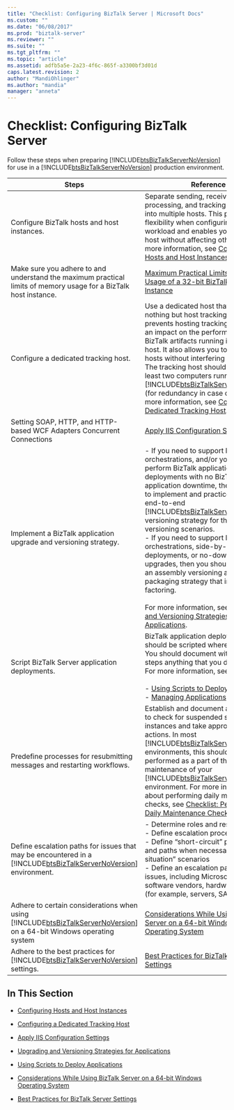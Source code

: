 ```yaml
---
title: "Checklist: Configuring BizTalk Server | Microsoft Docs"
ms.custom: ""
ms.date: "06/08/2017"
ms.prod: "biztalk-server"
ms.reviewer: ""
ms.suite: ""
ms.tgt_pltfrm: ""
ms.topic: "article"
ms.assetid: adfb5a5e-2a23-4f6c-865f-a3300bf3d01d
caps.latest.revision: 2
author: "MandiOhlinger"
ms.author: "mandia"
manager: "anneta"
---
```

# Checklist: Configuring BizTalk Server
Follow these steps when preparing [!INCLUDE[btsBizTalkServerNoVersion](../includes/btsbiztalkservernoversion-md.md)] for use in a [!INCLUDE[btsBizTalkServerNoVersion](../includes/btsbiztalkservernoversion-md.md)] production environment.  


|                                                                                Steps                                                                                |                                                                                                                                                                                                                                                                                                                                                                            Reference                                                                                                                                                                                                                                                                                                                                                                            |
|---------------------------------------------------------------------------------------------------------------------------------------------------------------------|-----------------------------------------------------------------------------------------------------------------------------------------------------------------------------------------------------------------------------------------------------------------------------------------------------------------------------------------------------------------------------------------------------------------------------------------------------------------------------------------------------------------------------------------------------------------------------------------------------------------------------------------------------------------------------------------------------------------------------------------------------------------|
|                                                             Configure BizTalk hosts and host instances.                                                             |                                                                                                                                                                                                         Separate sending, receiving, processing, and tracking functionality into multiple hosts. This provides flexibility when configuring the workload and enables you to stop one host without affecting other hosts. For more information, see [Configuring Hosts and Host Instances](../technical-guides/configuring-hosts-and-host-instances.md).                                                                                                                                                                                                         |
|                          Make sure you adhere to and understand the maximum practical limits of memory usage for a BizTalk host instance.                           |                                                                                                                                                                                                                                                                                                     [Maximum Practical Limits of Memory Usage of a 32-bit BizTalk Host Instance](../technical-guides/configuring-hosts-and-host-instances.md#BKMK_MemLimit)                                                                                                                                                                                                                                                                                                     |
|                                                                Configure a dedicated tracking host.                                                                 |                                                                                   Use a dedicated host that does nothing but host tracking. This prevents hosting tracking from having an impact on the performance of other BizTalk artifacts running in the same host. It also allows you to stop other hosts without interfering with tracking. The tracking host should be run on at least two computers running [!INCLUDE[btsBizTalkServerNoVersion](../includes/btsbiztalkservernoversion-md.md)] (for redundancy in case one fails). For more information, see [Configuring a Dedicated Tracking Host](../technical-guides/configuring-a-dedicated-tracking-host.md).                                                                                    |
|                                               Setting SOAP, HTTP, and HTTP-based WCF Adapters Concurrent Connections                                                |                                                                                                                                                                                                                                                                                                                                   [Apply IIS Configuration Settings](../technical-guides/apply-iis-configuration-settings.md)                                                                                                                                                                                                                                                                                                                                   |
|                                                  Implement a BizTalk application upgrade and versioning strategy.                                                   | -   If you need to support long-running orchestrations, and/or you need to perform BizTalk application deployments with no BizTalk application downtime, then you need to implement and practice a solid, end-to-end [!INCLUDE[btsBizTalkServerNoVersion](../includes/btsbiztalkservernoversion-md.md)] versioning strategy for the different versioning scenarios.<br />-   If you need to support long-running orchestrations, side-by-side deployments, or no-downtime upgrades, then you should implement an assembly versioning and packaging strategy that includes factoring.<br /><br /> For more information, see [Upgrading and Versioning Strategies for Applications](../technical-guides/upgrading-and-versioning-strategies-for-applications.md). |
|                                                           Script BizTalk Server application deployments.                                                            |                                                                                                                                                                                            BizTalk application deployments should be scripted where possible. You should document with detailed steps anything that you do not script. For more information, see:<br /><br /> -   [Using Scripts to Deploy Applications](../technical-guides/using-scripts-to-deploy-applications.md)<br />-   [Managing Applications](../technical-guides/managing-applications.md)                                                                                                                                                                                            |
|                                               Predefine processes for resubmitting messages and restarting workflows.                                               |                                                                                       Establish and document a procedure to check for suspended service instances and take appropriate actions. In most [!INCLUDE[btsBizTalkServerNoVersion](../includes/btsbiztalkservernoversion-md.md)] environments, this should be performed as a part of the daily maintenance of your [!INCLUDE[btsBizTalkServerNoVersion](../includes/btsbiztalkservernoversion-md.md)] environment. For more information about performing daily maintenance checks, see [Checklist: Performing Daily Maintenance Checks](../technical-guides/checklist-performing-daily-maintenance-checks.md).                                                                                        |
|   Define escalation paths for issues that may be encountered in a [!INCLUDE[btsBizTalkServerNoVersion](../includes/btsbiztalkservernoversion-md.md)] environment.   |                                                                                                                                                                                                      -   Determine roles and responsibilities<br />-   Define escalation process and paths<br />-   Define “short-circuit” processes and paths when necessary for “critical situation” scenarios<br />-   Define an escalation path for vendor issues, including Microsoft, other software vendors, hardware vendors (for example, servers, SAN, switches)                                                                                                                                                                                                      |
| Adhere to certain considerations when using [!INCLUDE[btsBizTalkServerNoVersion](../includes/btsbiztalkservernoversion-md.md)] on a 64-bit Windows operating system |                                                                                                                                                                                                                                                                                     [Considerations While Using BizTalk Server on a 64-bit Windows Operating System](../technical-guides/considerations-while-using-biztalk-server-on-a-64-bit-windows-operating-system.md)                                                                                                                                                                                                                                                                                     |
|                    Adhere to the best practices for [!INCLUDE[btsBizTalkServerNoVersion](../includes/btsbiztalkservernoversion-md.md)] settings.                    |                                                                                                                                                                                                                                                                                                                         [Best Practices for BizTalk Server Settings](../technical-guides/best-practices-for-biztalk-server-settings.md)                                                                                                                                                                                                                                                                                                                         |

## In This Section  

-   [Configuring Hosts and Host Instances](../technical-guides/configuring-hosts-and-host-instances.md)  

-   [Configuring a Dedicated Tracking Host](../technical-guides/configuring-a-dedicated-tracking-host.md)  

-   [Apply IIS Configuration Settings](../technical-guides/apply-iis-configuration-settings.md)  

-   [Upgrading and Versioning Strategies for Applications](../technical-guides/upgrading-and-versioning-strategies-for-applications.md)  

-   [Using Scripts to Deploy Applications](../technical-guides/using-scripts-to-deploy-applications.md)  

-   [Considerations While Using BizTalk Server on a 64-bit Windows Operating System](../technical-guides/considerations-while-using-biztalk-server-on-a-64-bit-windows-operating-system.md)  

-   [Best Practices for BizTalk Server Settings](../technical-guides/best-practices-for-biztalk-server-settings.md)